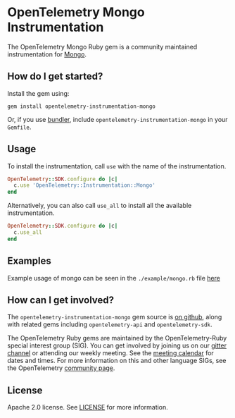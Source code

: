 # OpenTelemetry Mongo Instrumentation

The OpenTelemetry Mongo Ruby gem is a community maintained instrumentation for [Mongo][mongo-home].

## How do I get started?

Install the gem using:

```
gem install opentelemetry-instrumentation-mongo
```

Or, if you use [bundler][bundler-home], include `opentelemetry-instrumentation-mongo` in your `Gemfile`.

## Usage

To install the instrumentation, call `use` with the name of the instrumentation.

```ruby
OpenTelemetry::SDK.configure do |c|
  c.use 'OpenTelemetry::Instrumentation::Mongo'
end
```

Alternatively, you can also call `use_all` to install all the available instrumentation.

```ruby
OpenTelemetry::SDK.configure do |c|
  c.use_all
end
```

## Examples

Example usage of mongo can be seen in the `./example/mongo.rb` file [here](https://github.com/open-telemetry/opentelemetry-ruby/blob/master/instrumentation/mongo/example/mongo.rb)

## How can I get involved?

The `opentelemetry-instrumentation-mongo` gem source is [on github][repo-github], along with related gems including `opentelemetry-api` and `opentelemetry-sdk`.

The OpenTelemetry Ruby gems are maintained by the OpenTelemetry-Ruby special interest group (SIG). You can get involved by joining us on our [gitter channel][ruby-gitter] or attending our weekly meeting. See the [meeting calendar][community-meetings] for dates and times. For more information on this and other language SIGs, see the OpenTelemetry [community page][ruby-sig].

## License

Apache 2.0 license. See [LICENSE][license-github] for more information.

[mongo-home]: https://github.com/mongodb/mongo-ruby-driver
[bundler-home]: https://bundler.io
[repo-github]: https://github.com/open-telemetry/opentelemetry-ruby
[license-github]: https://github.com/open-telemetry/opentelemetry-ruby/blob/master/LICENSE
[ruby-sig]: https://github.com/open-telemetry/community#ruby-sig
[community-meetings]: https://github.com/open-telemetry/community#community-meetings
[ruby-gitter]: https://gitter.im/open-telemetry/opentelemetry-ruby
